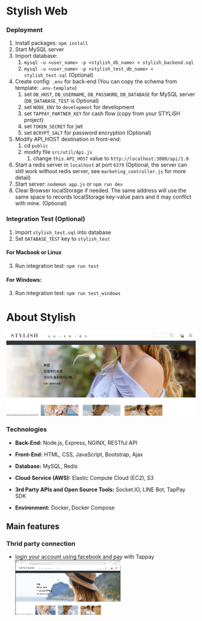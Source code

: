 # Stylish Web

### Deployment

1. Install packages: ```npm install```
2. Start MySQL server
3. Import database:
    1. ```mysql -u <user_name> -p <stylish_db_name> < stylish_backend.sql```
    2. ```mysql -u <user_name> -p <stylish_test_db_name> < stylish_test.sql``` (Optional)
4. Create config: ```.env``` for back-end (You can copy the schema from template: ```.env-template```)
    1. set `DB_HOST`, `DB_USERNAME`, `DB_PASSWORD`, `DB_DATABASE` for MySQL server (`DB_DATABASE_TEST` is Optional)
    2. set `NODE_ENV` to `development` for development
    3. set `TAPPAY_PARTNER_KEY` for cash flow (copy from your STYLiSH project)
    5. set `TOKEN_SECRET` for jwt
    6. set `BCRYPT_SALT` for password encryption (Optional)
5. Modify API_HOST destination in front-end:
    1. cd `public`
    2. modify file `src/util/Api.js`
        1. change `this.API_HOST` value to `http://localhost:3000/api/1.0`
6. Start a redis server in `localhost` at port `6379` (Optional, the server can still work without redis server, see ```marketing_controller.js``` for more detail)
7. Start server: ```nodemon app.js``` or ```npm run dev```
8. Clear Browser localStorage if needed. The same address will use the same space to records localStorage key-value pairs and it may conflict with mine. (Optional)

### Integration Test (Optional)

1. Import ```stylish_test.sql``` into database 
2. Set  ```DATABASE_TEST``` key to ```stylish_test``` 

#### For Macbook or Linux
3. Run integration test: ```npm run test```

#### For Windows:
3. Run integration test: ```npm run test_windows```

# About Stylish
![image](https://github.com/louisliao20000822/Sylish-website/blob/main/pic.jpg)
### Technologies

- **Back-End:** Node.js, Express, NGINX, RESTful API

- **Front-End:** HTML, CSS, JavaScript, Bootstrap, Ajax

- **Database:** MySQL, Redis

- **Cloud Service (AWS):** Elastic Compute Cloud (EC2), S3

- **3rd Party APIs and Open Source Tools:** Socket.IO, LINE Bot, TapPay SDK

- **Environment:** Docker, Docker Compose

## Main features

### Thrid party connection
* login your account using facebook and pay with Tappay
![image](https://github.com/louisliao20000822/Sylish-website/blob/main/gif/pay.gif)




